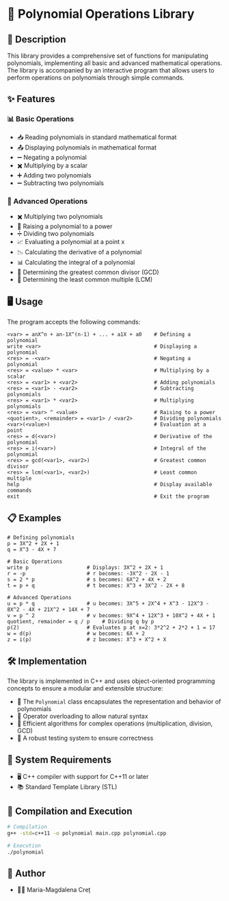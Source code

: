 # 🧮 Polynomial Operations Library

## 📝 Description

This library provides a comprehensive set of functions for manipulating polynomials, implementing all basic and advanced mathematical operations. The library is accompanied by an interactive program that allows users to perform operations on polynomials through simple commands.

## ✨ Features

### 📊 Basic Operations

- 📥 Reading polynomials in standard mathematical format
- 📤 Displaying polynomials in mathematical format
- ➖ Negating a polynomial
- ✖️ Multiplying by a scalar
- ➕ Adding two polynomials
- ➖ Subtracting two polynomials

### 🔬 Advanced Operations

- ✖️ Multiplying two polynomials
- 🔄 Raising a polynomial to a power
- ➗ Dividing two polynomials
- 📈 Evaluating a polynomial at a point x
- 📉 Calculating the derivative of a polynomial
- 📊 Calculating the integral of a polynomial
- 🧩 Determining the greatest common divisor (GCD)
- 🧮 Determining the least common multiple (LCM)

## 🖥️ Usage

The program accepts the following commands:

```
<var> = anX^n + an-1X^(n-1) + ... + a1X + a0    # Defining a polynomial
write <var>                                     # Displaying a polynomial
<res> = -<var>                                  # Negating a polynomial
<res> = <value> * <var>                         # Multiplying by a scalar
<res> = <var1> + <var2>                         # Adding polynomials
<res> = <var1> - <var2>                         # Subtracting polynomials
<res> = <var1> * <var2>                         # Multiplying polynomials
<res> = <var> ^ <value>                         # Raising to a power
<quotient>, <remainder> = <var1> / <var2>       # Dividing polynomials
<var>(<value>)                                  # Evaluation at a point
<res> = d(<var>)                                # Derivative of the polynomial
<res> = i(<var>)                                # Integral of the polynomial
<res> = gcd(<var1>, <var2>)                     # Greatest common divisor
<res> = lcm(<var1>, <var2>)                     # Least common multiple
help                                            # Display available commands
exit                                            # Exit the program

```

## 📋 Examples

```
# Defining polynomials
p = 3X^2 + 2X + 1
q = X^3 - 4X + 7

# Basic Operations
write p                   # Displays: 3X^2 + 2X + 1
r = -p                    # r becomes: -3X^2 - 2X - 1
s = 2 * p                 # s becomes: 6X^2 + 4X + 2
t = p + q                 # t becomes: X^3 + 3X^2 - 2X + 8

# Advanced Operations
u = p * q                 # u becomes: 3X^5 + 2X^4 + X^3 - 12X^3 - 8X^2 - 4X + 21X^2 + 14X + 7
v = p ^ 2                 # v becomes: 9X^4 + 12X^3 + 10X^2 + 4X + 1
quotient, remainder = q / p    # Dividing q by p
p(2)                      # Evaluates p at x=2: 3*2^2 + 2*2 + 1 = 17
w = d(p)                  # w becomes: 6X + 2
z = i(p)                  # z becomes: X^3 + X^2 + X
```

## 🛠️ Implementation

The library is implemented in C++ and uses object-oriented programming concepts to ensure a modular and extensible structure:

- 🧬 The `Polynomial` class encapsulates the representation and behavior of polynomials
- 🔄 Operator overloading to allow natural syntax
- 🧮 Efficient algorithms for complex operations (multiplication, division, GCD)
- 🧪 A robust testing system to ensure correctness

## 📌 System Requirements

- 🖥️ C++ compiler with support for C++11 or later
- 📚 Standard Template Library (STL)

## 🚀 Compilation and Execution

```bash
# Compilation
g++ -std=c++11 -o polynomial main.cpp polynomial.cpp

# Execution
./polynomial
```
## 👥 Author

- 👩‍💻 Maria-Magdalena Creț



